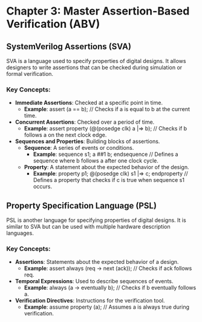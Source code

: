# Chapter 3: Master Assertion-Based Verification (ABV)

## SystemVerilog Assertions (SVA)
SVA is a language used to specify properties of digital designs. It allows designers to write assertions that can be checked during simulation or formal verification.

### Key Concepts:
- **Immediate Assertions**: Checked at a specific point in time.
  - **Example**: assert (a == b); // Checks if a is equal to b at the current time.
- **Concurrent Assertions**: Checked over a period of time.
  - **Example**: assert property (@(posedge clk) a |=> b); // Checks if b follows a on the next clock edge.
- **Sequences and Properties**: Building blocks of assertions.
  - **Sequence**: A series of events or conditions.
    - **Example**: sequence s1; a ##1 b; endsequence // Defines a sequence where b follows a after one clock cycle.
  - **Property**: A statement about the expected behavior of the design.
    - **Example**: property p1; @(posedge clk) s1 |=> c; endproperty // Defines a property that checks if c is true when sequence s1 occurs.

## Property Specification Language (PSL)
PSL is another language for specifying properties of digital designs. It is similar to SVA but can be used with multiple hardware description languages.

### Key Concepts:
- **Assertions**: Statements about the expected behavior of a design.
  - **Example**: assert always (req -> next (ack)); // Checks if ack follows req.
- **Temporal Expressions**: Used to describe sequences of events.
  - **Example**: always (a -> eventually b); // Checks if b eventually follows a.
- **Verification Directives**: Instructions for the verification tool.
  - **Example**: assume property (a); // Assumes a is always true during verification.
